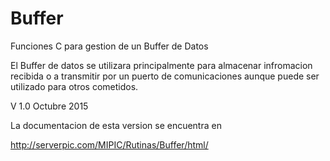# Buffer


Funciones C para gestion de un Buffer de Datos

El Buffer de datos se utilizara principalmente para almacenar infromacion recibida o a transmitir por un puerto de comunicaciones aunque puede ser utilizado para otros cometidos. 

V 1.0 Octubre 2015

La documentacion de esta version se encuentra en  

http://serverpic.com/MIPIC/Rutinas/Buffer/html/


